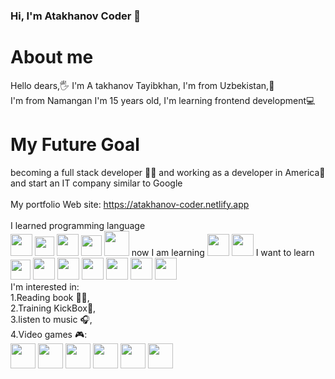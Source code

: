 ### Hi, I'm Atakhanov Coder 👋

<h1>About me</h1>
Hello dears,🖐 I'm A takhanov Tayibkhan, I'm from Uzbekistan,📍<br>
I'm from Namangan I'm 15 years old, I'm learning frontend development💻<br>
<h1>My Future Goal</h1>
becoming a full stack developer 👩‍💻 and working as a developer in America🧰<br>
and start an IT company similar to Google<br>
<br>
My portfolio Web site: <a href="https://atakhanov-coder.netlify.app/">https://atakhanov-coder.netlify.app</a>
<br>
<br>
I learned programming language<br>
<div style="display: inline-block;">
<img src="https://cdn-icons-png.flaticon.com/512/174/174854.png?w=360" width="35px">
<img src="https://static.cdnlogo.com/logos/c/18/css.svg" width="31px">
<img src="https://git-scm.com/images/logos/downloads/Git-Icon-1788C.png" width="35px">
<img src="https://cdn-icons-png.flaticon.com/512/25/25231.png" width="33px">
<img src="https://getbootstrap.com/docs/5.0/assets/brand/bootstrap-logo.svg" width="40px">
</div>
now I am learning
<div style="display: inline-block;">
  <img src="https://upload.wikimedia.org/wikipedia/commons/thumb/9/99/Unofficial_JavaScript_logo_2.svg/1024px-Unofficial_JavaScript_logo_2.svg.png" width="35px">
  <img src="https://upload.wikimedia.org/wikipedia/commons/thumb/9/95/Vue.js_Logo_2.svg/2367px-Vue.js_Logo_2.svg.png" width="35px">
</div>
I want to learn
<div style="display: inline-block;">
  <img src="https://upload.wikimedia.org/wikipedia/commons/thumb/9/96/Sass_Logo_Color.svg/1280px-Sass_Logo_Color.svg.png" width="32px">
  <img src="https://seeklogo.com/images/T/tailwind-css-logo-5AD4175897-seeklogo.com.png" width="35px">
  <img src="https://iconape.com/wp-content/png_logo_vector/typescript.png" width="35px">
  <img src="https://user-images.githubusercontent.com/7110136/29002857-9e802f08-7ab4-11e7-9c31-604b5d0d0c19.png" width="35px">
  <img src="https://miro.medium.com/max/500/1*cPh7ujRIfcHAy4kW2ADGOw.png" width="35px">
  <img src="https://cdn.worldvectorlogo.com/logos/redux.svg" width="35px">
  <img src="https://cdn-icons-png.flaticon.com/512/5968/5968322.png" width="35px">
</div>
<br>
I'm interested in: <br>
1.Reading book 👨‍🎓, <br>
2.Training KickBox🥋, <br>
3.listen to music 🎧, <br>
4.Video games 🎮:<br><div style="display: inline-block;">
  <img src="https://upload.wikimedia.org/wikipedia/commons/thumb/8/83/Steam_icon_logo.svg/640px-Steam_icon_logo.svg.png" width="40px">
  <img src="https://cnlgaming.gg/wp-content/uploads/ava-CSGO.png" width="40px">
  <img src="https://seeklogo.com/images/M/minecraft-logo-5EAD3A1535-seeklogo.com.png" width="40px">
  <img src="https://avatanplus.com/files/resources/original/573b41b55e2f1154bf78ac8a.png" width="40px">
  <img src="https://images-wixmp-ed30a86b8c4ca887773594c2.wixmp.com/f/ef02abe3-63cc-4dfa-8eab-5543cf3bcf4f/dde2pfh-9b2acce1-5c98-42f5-8fec-f743b2b1b680.png?token=eyJ0eXAiOiJKV1QiLCJhbGciOiJIUzI1NiJ9.eyJzdWIiOiJ1cm46YXBwOjdlMGQxODg5ODIyNjQzNzNhNWYwZDQxNWVhMGQyNmUwIiwiaXNzIjoidXJuOmFwcDo3ZTBkMTg4OTgyMjY0MzczYTVmMGQ0MTVlYTBkMjZlMCIsIm9iaiI6W1t7InBhdGgiOiJcL2ZcL2VmMDJhYmUzLTYzY2MtNGRmYS04ZWFiLTU1NDNjZjNiY2Y0ZlwvZGRlMnBmaC05YjJhY2NlMS01Yzk4LTQyZjUtOGZlYy1mNzQzYjJiMWI2ODAucG5nIn1dXSwiYXVkIjpbInVybjpzZXJ2aWNlOmZpbGUuZG93bmxvYWQiXX0.fx_g84XH2cocCKhAc89KVV_sLu5OkCXLfc1VW0ZjOSI" width="40px">
  <img src="https://upload.wikimedia.org/wikipedia/sco/thumb/b/b1/Mortal_Kombat_Logo.svg/1017px-Mortal_Kombat_Logo.svg.png" width="40px">
</div>
